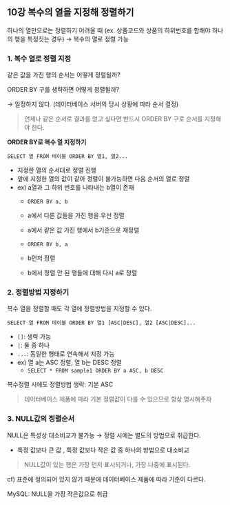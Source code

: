## 10강 복수의 열을 지정해 정렬하기

하나의 열만으로는 정렬하기 어려울 때 (ex. 상품코드와 상품의 하위번호를 합해야 하나의 행을 특정짓는 경우) → 복수의 열로 정렬 가능

### 1. 복수 열로 정렬 지정

같은 값을 가진 행의 순서는 어떻게 정렬될까? 

ORDER BY 구를 생략하면 어떻게 정렬될까?

→ 일정하지 않다. (데이터베이스 서버의 당시 상황에 따라 순서 결정)

> 언제나 같은 순서로 결과를 얻고 싶다면 반드시 ORDER BY 구로 순서를 지정해야 한다.

**ORDER BY로 복수 열 지정하기**

`SELECT 열 FROM 테이블 ORDER BY 열1, 열2...`

- 지정한 열의 순서대로 정렬 진행
- 앞에 지정한 열의 값이 같아 정렬이 불가능하면 다음 순서의 열로 정렬
- ex) a열과 그 하위 번호를 나타내는 b열이 존재
    - `ORDER BY a, b`
    - a에서 다른 값들을 가진 행을 우선 정렬
    - a에서 같은 값 가진 행에서 b기준으로 재정렬

    - `ORDER BY b, a`
    - b먼저 정렬
    - b에서 정렬 안 된 행들에 대해 다시 a로 정렬

### 2. 정렬방법 지정하기

복수 열을 정렬할 때도 각 열에 정렬방법을 지정할 수 있다. 

`SELECT 열 FROM 테이블 ORDER BY 열1 [ASC|DESC], 열2 [ASC|DESC]...`

- `[]`: 생략 가능
- `|`: 둘 중 하나
- `...`: 동일한 형태로 연속해서 지정 가능
- ex) 열 a는 ASC 정렬, 열 b는 DESC 정렬
    - `SELECT * FROM sample1 ORDER BY a ASC, b DESC`

복수정렬 시에도 정렬방법 생략: 기본 ASC

> 데이터베이스 제품에 따라 기본 정렬값이 다를 수 있으므로 항상 명시해주자

### 3. NULL값의 정렬순서

NULL은 특성상 대소비교가 불가능 → 정렬 시에는 별도의 방법으로 취급한다.

- 특정 값보다 큰 값 , 특정 값보다 작은 값 중 하나의 방법으로 대소비교

> NULL값이 있는 행은 가장 먼저 표시되거나, 가장 나중에 표시된다.

cf) 표준에 정의되어 있지 않기 때문에 데이터베이스 제품에 따라 기준이 다르다.

MySQL: NULL을 가장 작은값으로 취급
